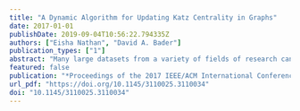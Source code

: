 ```yaml
---
title: "A Dynamic Algorithm for Updating Katz Centrality in Graphs"
date: 2017-01-01
publishDate: 2019-09-04T10:56:22.794335Z
authors: ["Eisha Nathan", "David A. Bader"]
publication_types: ["1"]
abstract: "Many large datasets from a variety of fields of research can be represented as graphs. A common query is to identify the most important, or highly ranked, vertices in a graph. Centrality metrics are used to obtain numerical scores for each vertex in the graph. The scores can then be translated to rankings identifying relative importance of vertices. In this work we focus on Katz Centrality, a linear algebra based metric. In many real applications, since data is constantly being produced and changed, it is necessary to have a dynamic algorithm to update centrality scores with minimal computation when the graph changes. We present an algorithm for updating Katz Centrality scores in a dynamic graph that incrementally updates the centrality scores as the underlying graph changes. Our proposed method exploits properties of iterative solvers to obtain updated Katz scores in dynamic graphs. Our dynamic algorithm improves performance and achieves speedups of over two orders of magnitude compared to a standard static algorithm while maintaining high quality of results."
featured: false
publication: "*Proceedings of the 2017 IEEE/ACM International Conference on Advances in Social Networks Analysis and Mining 2017, Sydney, Australia, July 31 - August 03, 2017*"
url_pdf: "https://doi.org/10.1145/3110025.3110034"
doi: "10.1145/3110025.3110034"
---
```


